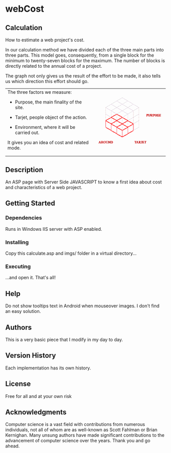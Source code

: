 # webCost

## Calculation

How to estimate a web project's cost.

In our calculation method we have divided each of the three main parts into three parts. This model goes, consequently, from a single block for the minimum to twenty-seven blocks for the maximum. The number of blocks is directly related to the annual cost of a project.

The graph not only gives us the result of the effort to be made, it also tells us which direction this effort should go.

<table><tr><td>
The three factors we measure:

- Purpose, the main finality of the site.

- Tarjet, people object of the action.

- Environment, where it will be carried out.

It gives you an idea of cost and related mode.

</td><td>

![calcul](imgs/sample.png)

</td></tr></table>

## Description

An ASP page with Server Side JAVASCRIPT to know a first idea about cost and characteristics of a web project.

## Getting Started

### Dependencies

Runs in Windows IIS server with ASP enabled.

### Installing

Copy this calculate.asp and imgs/ folder in a virtual directory...

### Executing

...and open it. That's all!

## Help

Do not show tooltips text in Android when mouseover images. I don't find an easy solution.

## Authors

This is a very basic piece that I modify in my day to day.

## Version History

Each implementation has its own history.

## License

Free for all and at your own risk

## Acknowledgments

Computer science is a vast field with contributions from numerous individuals, not all of whom are as well-known as Scott Fahlman or Brian Kernighan. Many unsung authors have made significant contributions to the advancement of computer science over the years. Thank you and go ahead.
